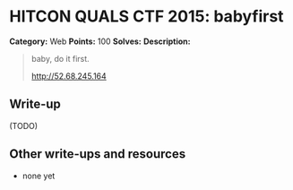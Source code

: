 # HITCON QUALS CTF 2015: babyfirst

**Category:** Web
**Points:** 100
**Solves:** 
**Description:**

> baby, do it first.
>
> <http://52.68.245.164>


## Write-up

(TODO)

## Other write-ups and resources

* none yet

